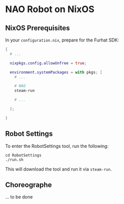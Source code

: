 # NAO Robot on NixOS

## NixOS Prerequisites

In your `configuration.nix`, prepare for the Furhat SDK:

```nix
{
  # ...

  nixpkgs.config.allowUnfree = true;

  environment.systemPackages = with pkgs; [
    # ...

    # NAO
    steam-run

    # ...

  ];

}
```

## Robot Settings

To enter the RobotSettings tool, run the following:

```console
cd RobotSettings
./run.sh
```

This will download the tool and run it via `steam-run`.

## Choreographe

... to be done
